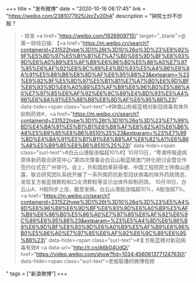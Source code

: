 +++
title = "发布微博"
date = "2020-10-16 06:17:45"
link = "https://weibo.com/2381077925/JprZv20hA"
description = "钟院士炒不炒股？<br><blockquote> - 转发 <a href=\"https://weibo.com/1926909715\" target=\"_blank\">@第一财经日报</a>: 【<a href=\"https://m.weibo.cn/search?containerid=231522type%3D1%26t%3D10%26q%3D%23%E9%92%9F%E5%8D%97%E5%B1%B1%E7%A7%B0%E6%9D%BF%E8%93%9D%E6%A0%B9%E5%AF%B9%E6%96%B0%E5%86%A0%E7%97%85%E6%AF%92%E6%9C%89%E4%BD%93%E5%A4%96%E6%8A%91%E5%88%B6%E8%8D%AF%E6%95%88%23&extparam=%23%E9%92%9F%E5%8D%97%E5%B1%B1%E7%A7%B0%E6%9D%BF%E8%93%9D%E6%A0%B9%E5%AF%B9%E6%96%B0%E5%86%A0%E7%97%85%E6%AF%92%E6%9C%89%E4%BD%93%E5%A4%96%E6%8A%91%E5%88%B6%E8%8D%AF%E6%95%88%23\" data-hide><span class=\"surl-text\">#钟南山称板蓝根对新冠病毒有体外抑制药效#</span></a>，<a href=\"https://m.weibo.cn/search?containerid=231522type%3D1%26t%3D10%26q%3D%23%E7%99%BD%E4%BA%91%E5%B1%B1%E6%B8%AF%E8%82%A1%E6%B6%A8%E5%B9%85%E8%B6%8510%25%23&extparam=%23%E7%99%BD%E4%BA%91%E5%B1%B1%E6%B8%AF%E8%82%A1%E6%B6%A8%E5%B9%85%E8%B6%8510%25%23\" data-hide><span class=\"surl-text\">#白云山港股涨幅超10%#</span></a>】10月13日，“粤澳呼吸道病原体新药联合研究中心”第四次理事会白云山板蓝根澳门转化研讨会暨合作签约仪式在广州举行。会上，共和国勋章获得者、中国工程院院士钟南山透露，联合研究团队系统开展了一系列南药抗新型冠状病毒的体外药效筛选，发现复方板蓝根颗粒和口炎清颗粒等显示出体外抑制药效。 10月16日，白云山A、H股同步上涨，截至发稿，白云山港股涨幅超10%，A股涨超7%。<a href=\"https://m.weibo.cn/search?containerid=231522type%3D1%26t%3D10%26q%3D%23%E5%A4%8D%E6%96%B9%E6%9D%BF%E8%93%9D%E6%A0%B9%E5%AF%B9%E6%96%B0%E5%86%A0%E7%97%85%E6%AF%92%E6%9C%89%E6%95%88%23&extparam=%23%E5%A4%8D%E6%96%B9%E6%9D%BF%E8%93%9D%E6%A0%B9%E5%AF%B9%E6%96%B0%E5%86%A0%E7%97%85%E6%AF%92%E6%9C%89%E6%95%88%23\" data-hide><span class=\"surl-text\">#复方板蓝根对新冠病毒有效#</span></a> <a data-url=\"http://t.cn/A6b04UdQ\" href=\"https://video.weibo.com/show?fid=1034:4560613771247630\" data-hide><span class=\"surl-text\">老板联播的微博视频</span></a></blockquote>"
tags = ["新浪微博"]
+++
